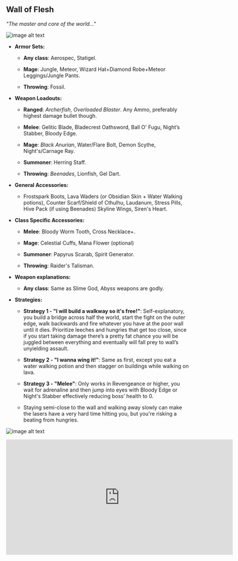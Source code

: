 ## Wall of Flesh

*"The master and core of the world…"*

![image alt text](../public/BMbpD6rCZ1qoniF20u7H2A_img_25.png)

* **Armor Sets:**

    * **Any class**: Aerospec, Statigel.

    * **Mage**: Jungle, Meteor, Wizard Hat+Diamond Robe+Meteor Leggings/Jungle Pants.

    * **Throwing**: Fossil.

* **Weapon Loadouts:**

    * **Ranged**: *Archerfish, Overloaded Blaster*. Any Ammo, preferably highest damage bullet though.

    * **Melee**: Gelitic Blade, Bladecrest Oathsword, Ball O' Fugu, Night’s Stabber, Bloody Edge.

    * **Mage**: *Black Anurian*, Water/Flare Bolt, Demon Scythe, Night's/Carnage Ray.

    * **Summoner**: Herring Staff.

    * **Throwing**: *Beenades*, Lionfish, Gel Dart.

* **General Accessories:**

    * Frostspark Boots, Lava Waders (or Obsidian Skin + Water Walking potions), Counter Scarf/Shield of Cthulhu, Laudanum, Stress Pills, Hive Pack (if using Beenades) Skyline Wings, Siren's Heart.

* **Class Specific Accessories:**

    * **Melee**: Bloody Worm Tooth, Cross Necklace+.

    * **Mage**: Celestial Cuffs, Mana Flower (optional)

    * **Summoner**: Papyrus Scarab, Spirit Generator.

    * **Throwing**: Raider's Talisman.

* **Weapon explanations:**

    * **Any class**: Same as Slime God, Abyss weapons are godly.

* **Strategies:**

    * **Strategy 1 - "I will build a walkway so it's free!"**: Self-explanatory, you build a bridge across half the world, start the fight on the outer edge, walk backwards and fire whatever you have at the poor wall until it dies. Prioritize leeches and hungries that get too close, since if you start taking damage there’s a pretty fat chance you will be juggled between everything and eventually will fall prey to wall’s unyielding assault.

    * **Strategy 2 - "I wanna wing it!"**: Same as first, except you eat a water walking potion and then stagger on buildings while walking on lava.

    * **Strategy 3 - "Melee"**: Only works in Revengeance or higher, you wait for adrenaline and then jump into eyes with Bloody Edge or Night's Stabber effectively reducing boss’ health to 0.

    * Staying semi-close to the wall and walking away slowly can make the lasers have a very hard time hitting you, but you're risking a beating from hungries.

![image alt text](../public/WoF.png)

<div align="center"><iframe width="620" height="315" src="https://www.youtube.com/embed/KwXsfvW29eU" frameborder="0" allowfullscreen></iframe></div>
